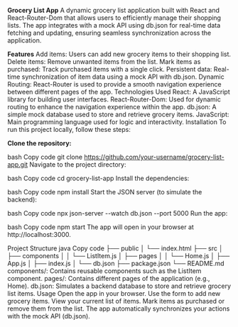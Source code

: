 **Grocery List App**
A dynamic grocery list application built with React and React-Router-Dom that allows users to efficiently manage their shopping lists. The app integrates with a mock API using db.json for real-time data fetching and updating, ensuring seamless synchronization across the application.

**Features**
Add items: Users can add new grocery items to their shopping list.
Delete items: Remove unwanted items from the list.
Mark items as purchased: Track purchased items with a single click.
Persistent data: Real-time synchronization of item data using a mock API with db.json.
Dynamic Routing: React-Router is used to provide a smooth navigation experience between different pages of the app.
Technologies Used
React: A JavaScript library for building user interfaces.
React-Router-Dom: Used for dynamic routing to enhance the navigation experience within the app.
db.json: A simple mock database used to store and retrieve grocery items.
JavaScript: Main programming language used for logic and interactivity.
Installation
To run this project locally, follow these steps:

**Clone the repository:**

bash
Copy code
git clone https://github.com/your-username/grocery-list-app.git
Navigate to the project directory:

bash
Copy code
cd grocery-list-app
Install the dependencies:

bash
Copy code
npm install
Start the JSON server (to simulate the backend):

bash
Copy code
npx json-server --watch db.json --port 5000
Run the app:

bash
Copy code
npm start
The app will open in your browser at http://localhost:3000.

Project Structure
java
Copy code
├── public
│   └── index.html
├── src
│   ├── components
│   │   └── ListItem.js
│   ├── pages
│   │   └── Home.js
│   ├── App.js
│   ├── index.js
│   └── db.json
├── package.json
└── README.md
components/: Contains reusable components such as the ListItem component.
pages/: Contains different pages of the application (e.g., Home).
db.json: Simulates a backend database to store and retrieve grocery list items.
Usage
Open the app in your browser.
Use the form to add new grocery items.
View your current list of items.
Mark items as purchased or remove them from the list.
The app automatically synchronizes your actions with the mock API (db.json).
